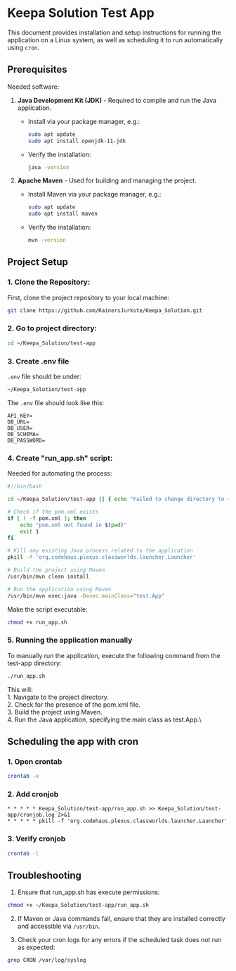 # Keepa Solution Test App

This document provides installation and setup instructions for running the application on a Linux system, as well as scheduling it to run automatically using `cron`.

## Prerequisites

Needed software:

1. **Java Development Kit (JDK)** - Required to compile and run the Java application.
   - Install via your package manager, e.g.:
     ```bash
     sudo apt update
     sudo apt install openjdk-11-jdk
     ```
   - Verify the installation:
     ```bash
     java -version
     ```

2. **Apache Maven** - Used for building and managing the project.
   - Install Maven via your package manager, e.g.:
     ```bash
     sudo apt update
     sudo apt install maven
     ```
   - Verify the installation:
     ```bash
     mvn -version
     ```

## Project Setup

### 1. Clone the Repository:

First, clone the project repository to your local machine:

```bash
git clone https://github.com/RainersJurkste/Keepa_Solution.git
```

### 2. Go to project directory:
```bash
cd ~/Keepa_Solution/test-app
```

### 3. Create .env file

`.env` file should be under:
```bash
~/Keepa_Solution/test-app
```

The `.env` file should look like this:
```
API_KEY=
DB_URL=
DB_USER=
DB_SCHEMA=
DB_PASSWORD=
```

### 4. Create "run_app.sh" script:

Needed for automating the process:
```bash
#!/bin/bash

cd ~/Keepa_Solution/test-app || { echo "Failed to change directory to ~/Keepa_Solution/test-app"; exit 1; }

# Check if the pom.xml exists
if [ ! -f pom.xml ]; then
    echo "pom.xml not found in $(pwd)"
    exit 1
fi

# Kill any existing Java process related to the application
pkill -f 'org.codehaus.plexus.classworlds.launcher.Launcher'

# Build the project using Maven
/usr/bin/mvn clean install

# Run the application using Maven
/usr/bin/mvn exec:java -Dexec.mainClass="test.App"
```

Make the script executable:
```bash
chmod +x run_app.sh
```

### 5. Running the application manually

To manually run the application, execute the following command from the test-app directory:
```bash
./run_app.sh
```

This will:\
    1. Navigate to the project directory.\
    2. Check for the presence of the pom.xml file.\
    3. Build the project using Maven.\
    4. Run the Java application, specifying the main class as test.App.\

## Scheduling the app with cron

### 1. Open crontab
```bash
crontab -e
```

### 2. Add cronjob
```
* * * * * Keepa_Solution/test-app/run_app.sh >> Keepa_Solution/test-app/cronjob.log 2>&1
* * * * * pkill -f 'org.codehaus.plexus.classworlds.launcher.Launcher'

```

### 3. Verify cronjob
```bash
crontab -l
```

## Troubleshooting
1. Ensure that run_app.sh has execute permissions:
```bash
chmod +x ~/Keepa_Solution/test-app/run_app.sh
```

2. If Maven or Java commands fail, ensure that they are installed correctly and accessible via `/usr/bin`.

3. Check your cron logs for any errors if the scheduled task does not run as expected:
```bash
grep CRON /var/log/syslog
```
